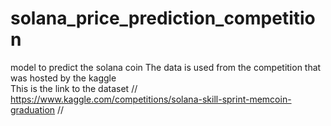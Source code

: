 # solana_price_prediction_competition
model to predict the solana coin 
The data is used from the competition that was hosted by the kaggle  
This is the link to the dataset // https://www.kaggle.com/competitions/solana-skill-sprint-memcoin-graduation //

